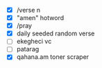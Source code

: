 - [X] /verse n
- [X] "amen" hotword
- [X] /pray
- [X] daily seeded random verse
- [ ] ekegheci vc
- [ ] patarag
- [X] qahana.am toner scraper
